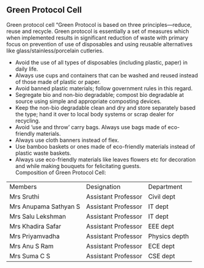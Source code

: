 ## Green Protocol Cell

Green protocol cell “Green Protocol is based on three principles—reduce, reuse and recycle. Green protocol is essentially a set of measures which when implemented results in significant reduction of waste with primary focus on prevention of use of disposables and using reusable alternatives like glass/stainless/porcelain cutleries.

* Avoid the use of all types of disposables (including plastic, paper) in daily life.  
* Always use cups and containers that can be washed and reused instead of those made of plastic or paper.  
* Avoid banned plastic materials; follow government rules in this regard.  
* Segregate bio and non-bio degradable; compost bio degradable at source using simple and appropriate composting devices.  
* Keep the non-bio degradable clean and dry and store separately based the type; hand it over to local body systems or scrap dealer for recycling.  
* Avoid ‘use and throw’ carry bags. Always use bags made of eco-friendly materials.  
* Always use cloth banners instead of flex.  
* Use bamboo baskets or ones made of eco-friendly materials instead of plastic waste baskets.  
* Always use eco-friendly materials like leaves flowers etc for decoration and while making bouquets for felicitating guests.  
Composition of Green Protocol Cell:  
  

|     |     |     |
| --- | --- | --- |
| Members | Designation | Department |
| Mrs Sruthi | Assistant Professor | Civil dept |
| Mrs Anupama Sathyan S | Assistant Professor | IT dept |
| Mrs Salu Lekshman | Assistant Professor | IT dept |
| Mrs Khadira Safar | Assistant Professor | EEE dept |
| Mrs Priyamvadha | Assistant Professor | Physics depth |
| Mrs Anu S Ram | Assistant Professor | ECE dept |
| Mrs Suma C S | Assistant Professor | CSE dept |